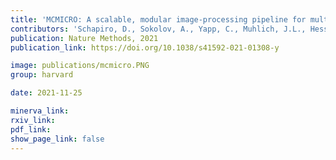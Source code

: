 ```yaml
---
title: 'MCMICRO: A scalable, modular image-processing pipeline for multiplexed tissue imaging.'
contributors: 'Schapiro, D., Sokolov, A., Yapp, C., Muhlich, J.L., Hess, J., Lin, J-R., Chen, Y-A., Nariya, M.K., Baker, G.J., Ruokonen, J., Maliga, Z., Jacobson, C.A., Farhi, S.L., Abbondanza, D., McKinley, E.T., Betts, C., Regev, A., Coffey, R.J., Coussens, L.M., Santagata, S., & Sorger, P.K. (2021)'
publication: Nature Methods, 2021
publication_link: https://doi.org/10.1038/s41592-021-01308-y

image: publications/mcmicro.PNG
group: harvard

date: 2021-11-25

minerva_link:
rxiv_link:
pdf_link:
show_page_link: false
---
```


